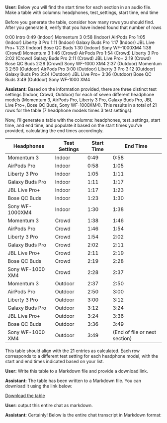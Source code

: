 **User:** Below you will find the start time for each section in an audio file. Make a table with columns: headphones, test_settings, start time, end time

Before you generate the table, consider how many rows you should find. After you generate it, verify that you have indeed found that number of rows

0:00 Intro
0:49 (Indoor) Momentum 3
0:58 (Indoor) AirPods Pro
1:05 (Indoor) Liberty 3 Pro
1:11 (Indoor) Galaxy Buds Pro
1:17 (Indoor) JBL Live Pro+
1:23 (Indoor) Bose QC Buds
1:30 (Indoor) Sony WF-1000XM4
1:38 (Crowd) Momentum 3
1:46 (Crowd) AirPods Pro
1:54 (Crowd) Liberty 3 Pro
2:02 (Crowd) Galaxy Buds Pro
2:11 (Crowd) JBL Live Pro+
2:19 (Crowd) Bose QC Buds
2:28 (Crowd) Sony WF-1000 XM4
2:37 (Outdoor) Momentum 3
2:50 (Outdoor) AirPods Pro
3:00 (Outdoor) Liberty 3 Pro
3:12 (Outdoor) Galaxy Buds Pro
3:24 (Outdoor) JBL Live Pro+
3:36 (Outdoor) Bose QC Buds
3:49 (Outdoor) Sony WF-1000 XM4

**Assistant:** Based on the information provided, there are three distinct test settings (Indoor, Crowd, Outdoor) for each of seven different headphone models (Momentum 3, AirPods Pro, Liberty 3 Pro, Galaxy Buds Pro, JBL Live Pro+, Bose QC Buds, Sony WF-1000XM4). This results in a total of 21 rows for the table (7 headphone models times 3 test settings).

Now, I'll generate a table with the columns: headphones, test_settings, start time, and end time, and populate it based on the start times you've provided, calculating the end times accordingly.

| Headphones        | Test Settings | Start Time | End Time   |
|-------------------|---------------|------------|------------|
| Momentum 3        | Indoor        | 0:49       | 0:58       |
| AirPods Pro       | Indoor        | 0:58       | 1:05       |
| Liberty 3 Pro     | Indoor        | 1:05       | 1:11       |
| Galaxy Buds Pro   | Indoor        | 1:11       | 1:17       |
| JBL Live Pro+     | Indoor        | 1:17       | 1:23       |
| Bose QC Buds      | Indoor        | 1:23       | 1:30       |
| Sony WF-1000XM4   | Indoor        | 1:30       | 1:38       |
| Momentum 3        | Crowd         | 1:38       | 1:46       |
| AirPods Pro       | Crowd         | 1:46       | 1:54       |
| Liberty 3 Pro     | Crowd         | 1:54       | 2:02       |
| Galaxy Buds Pro   | Crowd         | 2:02       | 2:11       |
| JBL Live Pro+     | Crowd         | 2:11       | 2:19       |
| Bose QC Buds      | Crowd         | 2:19       | 2:28       |
| Sony WF-1000 XM4  | Crowd         | 2:28       | 2:37       |
| Momentum 3        | Outdoor       | 2:37       | 2:50       |
| AirPods Pro       | Outdoor       | 2:50       | 3:00       |
| Liberty 3 Pro     | Outdoor       | 3:00       | 3:12       |
| Galaxy Buds Pro   | Outdoor       | 3:12       | 3:24       |
| JBL Live Pro+     | Outdoor       | 3:24       | 3:36       |
| Bose QC Buds      | Outdoor       | 3:36       | 3:49       |
| Sony WF-1000 XM4  | Outdoor       | 3:49       | (End of file or next section) |

This table should align with the 21 entries as calculated. Each row corresponds to a different test setting for each headphone model, with the start and end times indicated based on your list.

**User:** Write this table to a Markdown file and provide a download link.

**Assistant:** The table has been written to a Markdown file. You can download it using the link below:

[Download the table](sandbox:/mnt/data/headphones_test_settings_table.md)

**User:** output this entire chat as markdown.

**Assistant:** Certainly! Below is the entire chat transcript in Markdown format:
